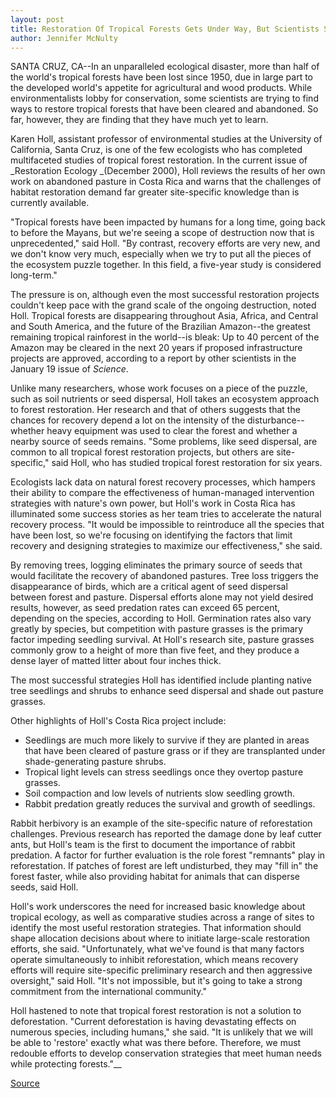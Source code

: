 ```yaml
---
layout: post
title: Restoration Of Tropical Forests Gets Under Way, But Scientists Still Have A Lot To Learn
author: Jennifer McNulty
---
```


SANTA CRUZ, CA--In an unparalleled ecological disaster, more than half of the world's tropical forests have been lost since 1950, due in large part to the developed world's appetite for agricultural and wood products. While environmentalists lobby for conservation, some scientists are trying to find ways to restore tropical forests that have been cleared and abandoned. So far, however, they are finding that they have much yet to learn.

Karen Holl, assistant professor of environmental studies at the University of California, Santa Cruz, is one of the few ecologists who has completed multifaceted studies of tropical forest restoration. In the current issue of _Restoration Ecology _(December 2000), Holl reviews the results of her own work on abandoned pasture in Costa Rica and warns that the challenges of habitat restoration demand far greater site-specific knowledge than is currently available.

"Tropical forests have been impacted by humans for a long time, going back to before the Mayans, but we're seeing a scope of destruction now that is unprecedented," said Holl. "By contrast, recovery efforts are very new, and we don't know very much, especially when we try to put all the pieces of the ecosystem puzzle together. In this field, a five-year study is considered long-term."

The pressure is on, although even the most successful restoration projects couldn't keep pace with the grand scale of the ongoing destruction, noted Holl. Tropical forests are disappearing throughout Asia, Africa, and Central and South America, and the future of the Brazilian Amazon--the greatest remaining tropical rainforest in the world--is bleak: Up to 40 percent of the Amazon may be cleared in the next 20 years if proposed infrastructure projects are approved, according to a report by other scientists in the January 19 issue of _Science_.

Unlike many researchers, whose work focuses on a piece of the puzzle, such as soil nutrients or seed dispersal, Holl takes an ecosystem approach to forest restoration. Her research and that of others suggests that the chances for recovery depend a lot on the intensity of the disturbance--whether heavy equipment was used to clear the forest and whether a nearby source of seeds remains. "Some problems, like seed dispersal, are common to all tropical forest restoration projects, but others are site-specific," said Holl, who has studied tropical forest restoration for six years.

Ecologists lack data on natural forest recovery processes, which hampers their ability to compare the effectiveness of human-managed intervention strategies with nature's own power, but Holl's work in Costa Rica has illuminated some success stories as her team tries to accelerate the natural recovery process. "It would be impossible to reintroduce all the species that have been lost, so we're focusing on identifying the factors that limit recovery and designing strategies to maximize our effectiveness," she said.

By removing trees, logging eliminates the primary source of seeds that would facilitate the recovery of abandoned pastures. Tree loss triggers the disappearance of birds, which are a critical agent of seed dispersal between forest and pasture. Dispersal efforts alone may not yield desired results, however, as seed predation rates can exceed 65 percent, depending on the species, according to Holl. Germination rates also vary greatly by species, but competition with pasture grasses is the primary factor impeding seedling survival. At Holl's research site, pasture grasses commonly grow to a height of more than five feet, and they produce a dense layer of matted litter about four inches thick.

The most successful strategies Holl has identified include planting native tree seedlings and shrubs to enhance seed dispersal and shade out pasture grasses.

Other highlights of Holl's Costa Rica project include:

* Seedlings are much more likely to survive if they are planted in areas that have been cleared of pasture grass or if they are transplanted under shade-generating pasture shrubs.
* Tropical light levels can stress seedlings once they overtop pasture grasses.
* Soil compaction and low levels of nutrients slow seedling growth.
* Rabbit predation greatly reduces the survival and growth of seedlings.

Rabbit herbivory is an example of the site-specific nature of reforestation challenges. Previous research has reported the damage done by leaf cutter ants, but Holl's team is the first to document the importance of rabbit predation. A factor for further evaluation is the role forest "remnants" play in reforestation. If patches of forest are left undisturbed, they may "fill in" the forest faster, while also providing habitat for animals that can disperse seeds, said Holl.

Holl's work underscores the need for increased basic knowledge about tropical ecology, as well as comparative studies across a range of sites to identify the most useful restoration strategies. That information should shape allocation decisions about where to initiate large-scale restoration efforts, she said. "Unfortunately, what we've found is that many factors operate simultaneously to inhibit reforestation, which means recovery efforts will require site-specific preliminary research and then aggressive oversight," said Holl. "It's not impossible, but it's going to take a strong commitment from the international community."

Holl hastened to note that tropical forest restoration is not a solution to deforestation. "Current deforestation is having devastating effects on numerous species, including humans," she said. "It is unlikely that we will be able to 'restore' exactly what was there before. Therefore, we must redouble efforts to develop conservation strategies that meet human needs while protecting forests."__

[Source](http://www1.ucsc.edu/news_events/press_releases/archive/00-01/02-01/reforestation.html "Permalink to UCSC Press Release:Head")
